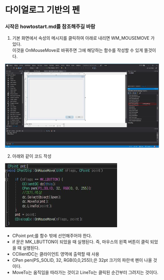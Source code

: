# 다이얼로그 기반의 펜
### 시작은 howtostart.md를 참조해주길 바람  
  
1. 기본 화면에서 속성의 메시지를 클릭하여 아래로 내리면 WM_MOUSEMOVE 가 있다.  
이것을 OnMouseMove로 바꿔주면 그에 해당하는 함수를 작성할 수 있게 뜰것이다.  

![Alt text](_images/makepen/01.JPG)
  
2. 아래와 같이 코드 작성

![Alt text](_images/makepen/02.JPG)
* CPoint pnt;를 함수 밖에 선언해주어야 한다.
* if 문은 MK_LBUTTON이 되었을 때 실행된다. 즉, 마우스의 왼쪽 버튼이 클릭 되었을 때 실행된다.
* CCllientDC는 클라이언트 영역에 출력할 때 사용
* CPen pen(PS_SOLID, 32, RGB(0,0,255));은 32pt 크기의 파란색 펜이 나올 것이다.
* MoveTo는 움직임을 따라가는 것이고 LineTo는 클릭된 순간부터 그려지는 것이다.
